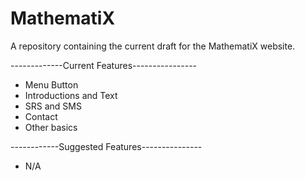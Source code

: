 # MathematiX
A repository containing the current draft for the MathematiX website.

-------------Current Features----------------
- Menu Button
- Introductions and Text
- SRS and SMS
- Contact
- Other basics

------------Suggested Features---------------
- N/A
